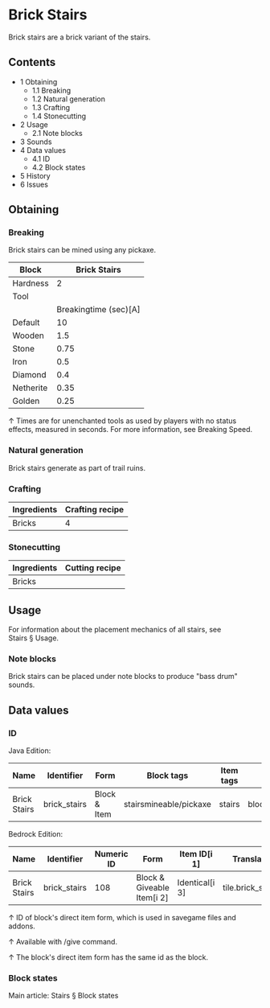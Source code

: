 # Brick Stairs
Brick stairs are a brick variant of the stairs.

## Contents
- 1 Obtaining
	- 1.1 Breaking
	- 1.2 Natural generation
	- 1.3 Crafting
	- 1.4 Stonecutting
- 2 Usage
	- 2.1 Note blocks
- 3 Sounds
- 4 Data values
	- 4.1 ID
	- 4.2 Block states
- 5 History
- 6 Issues

## Obtaining
### Breaking
Brick stairs can be mined using any pickaxe.

| Block     | Brick Stairs          |
|-----------|-----------------------|
| Hardness  | 2                     |
| Tool      |                       |
|           | Breakingtime (sec)[A] |
| Default   | 10                    |
| Wooden    | 1.5                   |
| Stone     | 0.75                  |
| Iron      | 0.5                   |
| Diamond   | 0.4                   |
| Netherite | 0.35                  |
| Golden    | 0.25                  |


↑ Times are for unenchanted tools as used by players with no status effects, measured in seconds. For more information, see Breaking Speed.


### Natural generation
Brick stairs generate as part of trail ruins.

### Crafting
| Ingredients | Crafting recipe |
|-------------|-----------------|
| Bricks      | 4               |

### Stonecutting
| Ingredients | Cutting recipe |
|-------------|----------------|
| Bricks      |                |

## Usage
For information about the placement mechanics of all stairs, see Stairs § Usage.

### Note blocks
Brick stairs can be placed under note blocks to produce "bass drum" sounds.

## Data values
### ID
Java Edition:

| Name         | Identifier   | Form         | Block tags             | Item tags | Translation key              |
|--------------|--------------|--------------|------------------------|-----------|------------------------------|
| Brick Stairs | brick_stairs | Block & Item | stairsmineable/pickaxe | stairs    | block.minecraft.brick_stairs |

Bedrock Edition:

| Name         | Identifier   | Numeric ID | Form                       | Item ID[i 1]   | Translation key        |
|--------------|--------------|------------|----------------------------|----------------|------------------------|
| Brick Stairs | brick_stairs | 108        | Block & Giveable Item[i 2] | Identical[i 3] | tile.brick_stairs.name |


↑ ID of block's direct item form, which is used in savegame files and addons.

↑ Available with /give command.

↑ The block's direct item form has the same id as the block.


### Block states
Main article: Stairs § Block states

